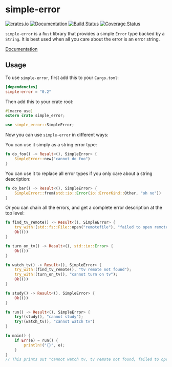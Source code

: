 # simple-error

[![crates.io](http://meritbadge.herokuapp.com/simple-error)](https://crates.io/crates/simple-error)
[![Documentation](https://docs.rs/simple-error/badge.svg)](https://docs.rs/simple-error/)
[![Build Status](https://travis-ci.org/WiSaGaN/simple-error.svg?branch=master)](https://travis-ci.org/WiSaGaN/simple-error)
[![Coverage Status](https://coveralls.io/repos/github/WiSaGaN/simple-error/badge.svg?branch=master)](https://coveralls.io/github/WiSaGaN/simple-error?branch=master)

`simple-error` is a `Rust` library that provides a simple `Error` type backed by a `String`. It is best used when all you care about the error is an error string.

[Documentation](https://docs.rs/simple-error/)

## Usage

To use `simple-error`, first add this to your `Cargo.toml`:

```toml
[dependencies]
simple-error = "0.2"
```

Then add this to your crate root:

```rust
#[macro_use]
extern crate simple_error;

use simple_error::SimpleError;
```

Now you can use `simple-error` in different ways:

You can use it simply as a string error type:

```rust
fn do_foo() -> Result<(), SimpleError> {
    SimpleError::new("cannot do foo")
}
```

You can use it to replace all error types if you only care about a string description:

```rust
fn do_bar() -> Result<(), SimpleError> {
    SimpleError::from(std::io::Error(io::ErrorKind::Other, "oh no"))
}
```

Or you can chain all the errors, and get a complete error description at the top level:

```rust
fn find_tv_remote() -> Result<(), SimpleError> {
    try_with!(std::fs::File::open("remotefile"), "failed to open remote file");
    Ok(())
}

fn turn_on_tv() -> Result<(), std::io::Error> {
    Ok(())
}

fn watch_tv() -> Result<(), SimpleError> {
    try_with!(find_tv_remote(), "tv remote not found");
    try_with!(turn_on_tv(), "cannot turn on tv");
    Ok(())
}

fn study() -> Result<(), SimpleError> {
    Ok(())
}

fn run() -> Result<(), SimpleError> {
    try!(study(), "cannot study");
    try!(watch_tv(), "cannot watch tv")
}

fn main() {
    if Err(e) = run() {
        println!("{}", e);
    }
}
// This prints out "cannot watch tv, tv remote not found, failed to open remote file, Text file busy" if the error is text file busy.
```

